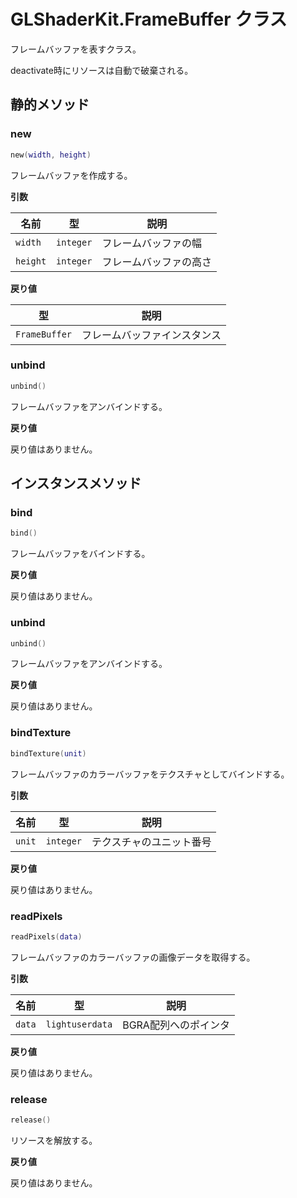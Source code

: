 # GLShaderKit.FrameBuffer クラス

フレームバッファを表すクラス。

deactivate時にリソースは自動で破棄される。

## 静的メソッド

### new

```lua
new(width, height)
```

フレームバッファを作成する。

**引数**

| 名前 | 型 | 説明 |
| --- | --- | --- |
| `width` | `integer` | フレームバッファの幅 |
| `height` | `integer` | フレームバッファの高さ |

**戻り値**

| 型 | 説明 |
| --- | --- |
| `FrameBuffer` | フレームバッファインスタンス |

### unbind

```lua
unbind()
```

フレームバッファをアンバインドする。

**戻り値**

戻り値はありません。

## インスタンスメソッド

### bind

```lua
bind()
```

フレームバッファをバインドする。

**戻り値**

戻り値はありません。

### unbind

```lua
unbind()
```

フレームバッファをアンバインドする。

**戻り値**

戻り値はありません。

### bindTexture

```lua
bindTexture(unit)
```

フレームバッファのカラーバッファをテクスチャとしてバインドする。

**引数**

| 名前 | 型 | 説明 |
| --- | --- | --- |
| `unit` | `integer` | テクスチャのユニット番号 |

**戻り値**

戻り値はありません。

### readPixels

```lua
readPixels(data)
```

フレームバッファのカラーバッファの画像データを取得する。

**引数**

| 名前 | 型 | 説明 |
| --- | --- | --- |
| `data` | `lightuserdata` | BGRA配列へのポインタ |

**戻り値**

戻り値はありません。

### release

```lua
release()
```

リソースを解放する。

**戻り値**

戻り値はありません。

